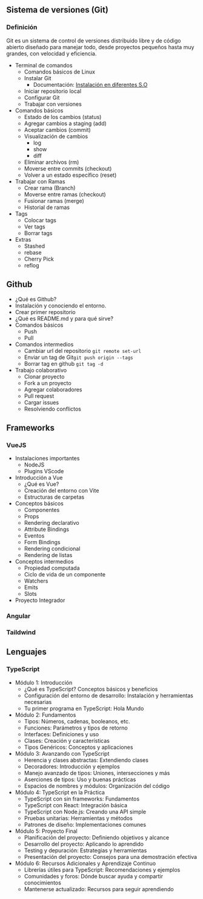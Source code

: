 ## Sistema de versiones (Git)

### Definición

Git es un sistema de control de versiones distribuido libre y de código abierto diseñado para manejar todo, desde proyectos pequeños hasta muy grandes, con velocidad y eficiencia.

- Terminal de comandos
  - Comandos básicos de Linux
  - Instalar Git
    - Documentación: [Instalación en diferentes S.O](https://git-scm.com/book/es/v2/Inicio---Sobre-el-Control-de-Versiones-Instalaci%C3%B3n-de-Git)
  - Iniciar repositorio local
  - Configurar Git
  - Trabajar con versiones
- Comandos básicos
  - Estado de los cambios (status)
  - Agregar cambios a staging (add)
  - Aceptar cambios (commit)
  - Visualización de cambios
    - log
    - show
    - diff
  - Eliminar archivos (rm)
  - Moverse entre commits (checkout)
  - Volver a un estado específico (reset)
- Trabajar con Ramas
  - Crear rama (Branch)
  - Moverse entre ramas (checkout)
  - Fusionar ramas (merge)
  - Historial de ramas
- Tags
  - Colocar tags
  - Ver tags
  - Borrar tags
- Extras
  - Stashed
  - rebase
  - Cherry Pick
  - reflog

## Github

- ¿Qué es Github?
- Instalación y conociendo el entorno.
- Crear primer repositorio
- ¿Qué es README.md y para qué sirve?
- Comandos básicos
  - Push
  - Pull
- Comandos intermedios
  - Cambiar url del repositorio `git remote set-url`
  - Enviar un tag de Git`git push origin --tags`
  - Borrar tag en github `git tag -d`
- Trabajo colaborativo
  - Clonar proyecto
  - Fork a un proyecto
  - Agregar colaboradores
  - Pull request
  - Cargar issues
  - Resolviendo conflictos

## Frameworks

### VueJS

- Instalaciones importantes
  - NodeJS
  - Plugins VScode
- Introducción a Vue
  - ¿Qué es Vue?
  - Creación del entorno con Vite
  - Estructuras de carpetas
- Conceptos básicos
  - Componentes
  - Props
  - Rendering declarativo
  - Attribute Bindings
  - Eventos
  - Form Bindings
  - Rendering condicional
  - Rendering de listas
- Conceptos intermedios
  - Propiedad computada
  - Ciclo de vida de un componente
  - Watchers
  - Emits
  - Slots
- Proyecto Integrador

### Angular

### Taildwind

## Lenguajes

### TypeScript

- Módulo 1: Introducción
  - ¿Qué es TypeScript? Conceptos básicos y beneficios
  - Configuración del entorno de desarrollo: Instalación y herramientas necesarias
  - Tu primer programa en TypeScript: Hola Mundo
- Módulo 2: Fundamentos
  - Tipos: Números, cadenas, booleanos, etc.
  - Funciones: Parámetros y tipos de retorno
  - Interfaces: Definiciones y uso
  - Clases: Creación y características
  - Tipos Genéricos: Conceptos y aplicaciones
- Módulo 3: Avanzando con TypeScript
  - Herencia y clases abstractas: Extendiendo clases
  - Decoradores: Introducción y ejemplos
  - Manejo avanzado de tipos: Uniones, intersecciones y más
  - Aserciones de tipos: Uso y buenas prácticas
  - Espacios de nombres y módulos: Organización del código
- Módulo 4: TypeScript en la Práctica
  - TypeScript con sin frameworks: Fundamentos
  - TypeScript con React: Integración básica
  - TypeScript con Node.js: Creando una API simple
  - Pruebas unitarias: Herramientas y métodos
  - Patrones de diseño: Implementaciones comunes
- Módulo 5: Proyecto Final
  - Planificación del proyecto: Definiendo objetivos y alcance
  - Desarrollo del proyecto: Aplicando lo aprendido
  - Testing y depuración: Estrategias y herramientas
  - Presentación del proyecto: Consejos para una demostración efectiva
- Módulo 6: Recursos Adicionales y Aprendizaje Continuo
  - Librerías útiles para TypeScript: Recomendaciones y ejemplos
  - Comunidades y foros: Dónde buscar ayuda y compartir conocimientos
  - Mantenerse actualizado: Recursos para seguir aprendiendo

